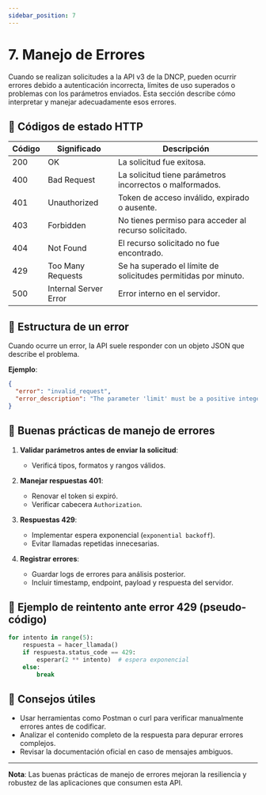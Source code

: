 ```yaml
---
sidebar_position: 7
---
```


# 7. Manejo de Errores

Cuando se realizan solicitudes a la API v3 de la DNCP, pueden ocurrir errores debido a autenticación incorrecta, límites de uso superados o problemas con los parámetros enviados. Esta sección describe cómo interpretar y manejar adecuadamente esos errores.

## 🚨 Códigos de estado HTTP

| Código | Significado                       | Descripción                                                                 |
|--------|-----------------------------------|-----------------------------------------------------------------------------|
| 200    | OK                                | La solicitud fue exitosa.                                                   |
| 400    | Bad Request                       | La solicitud tiene parámetros incorrectos o malformados.                   |
| 401    | Unauthorized                      | Token de acceso inválido, expirado o ausente.                              |
| 403    | Forbidden                         | No tienes permiso para acceder al recurso solicitado.                      |
| 404    | Not Found                         | El recurso solicitado no fue encontrado.                                   |
| 429    | Too Many Requests                 | Se ha superado el límite de solicitudes permitidas por minuto.             |
| 500    | Internal Server Error             | Error interno en el servidor.                                              |

## 🧾 Estructura de un error

Cuando ocurre un error, la API suele responder con un objeto JSON que describe el problema.

**Ejemplo**:
```json
{
  "error": "invalid_request",
  "error_description": "The parameter 'limit' must be a positive integer."
}
```

## 🧠 Buenas prácticas de manejo de errores

1. **Validar parámetros antes de enviar la solicitud**:
   - Verificá tipos, formatos y rangos válidos.

2. **Manejar respuestas 401**:
   - Renovar el token si expiró.
   - Verificar cabecera `Authorization`.

3. **Respuestas 429**:
   - Implementar espera exponencial (`exponential backoff`).
   - Evitar llamadas repetidas innecesarias.

4. **Registrar errores**:
   - Guardar logs de errores para análisis posterior.
   - Incluir timestamp, endpoint, payload y respuesta del servidor.

## 🔁 Ejemplo de reintento ante error 429 (pseudo-código)

```python
for intento in range(5):
    respuesta = hacer_llamada()
    if respuesta.status_code == 429:
        esperar(2 ** intento)  # espera exponencial
    else:
        break
```

## 🧪 Consejos útiles

- Usar herramientas como Postman o curl para verificar manualmente errores antes de codificar.
- Analizar el contenido completo de la respuesta para depurar errores complejos.
- Revisar la documentación oficial en caso de mensajes ambiguos.

---

**Nota**: Las buenas prácticas de manejo de errores mejoran la resiliencia y robustez de las aplicaciones que consumen esta API.
